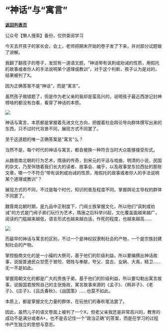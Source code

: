 # “神话”与“寓言”

[**返回列表页**](/gzh/政事堂2019)

公众号【懒人搜索】备份，仅供查阅学习

今天去开孩子的家长会，会上，老师把期末开始的卷子发了下来，并对部分试题做了讲解。

我翻了翻孩子的卷子，发现有一道语文题，“神话带有讽刺或劝诫的性质，用假托的故事或者你人的手法说明某个道理或教训”，对于这个判断，孩子认为是对的，结果被判了X。

因为正确答案不是“神话”，而是“寓言”。

虽然孩子做错题了，但是作为老父亲的我却是蛮高兴的，说明孩子最近西游记封神榜啥的都没有白看，看穿了神话的本质。

![](https://mmbiz.qpic.cn/mmbiz_jpg/rxhS23yu8cN6hgmePamqick7pFsxYW3oGucqKdCRT9MGf5ZjlNCsfeu6XNle7eiaRkYuRyOspEGdp6fSPGeWojicw/640?wx_fmt=jpeg&from;=appmsg)

神话与寓言，本质都是掌握着先进文化方向，把握着社会舆论导向群体撰写出来的东西，只不过时代背景不同，展现方式不同罢了。

至于这道题的唯一正确答案是"寓言”么？

当然不是，每个时代的神话与寓言，都会被换一种符合当时大众能够接受形式。

从魏晋南北朝的行为艺术，隋唐的传奇，到宋元的平话与戏曲，明清的小说，民国的杂文，乃至伴随着我们长大的读者、故事会、编乎，以及政事堂东拉西扯的那些文章，哪一个不符合“带有讽刺或劝诫的性质，用假托的故事或者你人的手法说明某个道理或教训”？

展现方式的不同，不过是每个时代，知识的普及程度不同，掌握舆论主导权的群体不同罢了。

魏晋南北朝时期，是九品中正制度下，门阀士族掌握文化，所以他们“讽刺或劝诫”的方式是门阀子弟们玩行为艺术，隋唐之后科举兴起，文化覆盖面越来越广，阅读的门槛越来越低，语言形式也越来越白话，作死的程度，也越来越高......

![](https://mmbiz.qpic.cn/mmbiz_jpg/rxhS23yu8cN6hgmePamqick7pFsxYW3oGDZwPxh9Z46GcbDDVKd3TAlzerYqP2XmiaVrzArhMsEyv8gkJAoSdeVQ/640?wx_fmt=jpeg&from;=appmsg)

而最早的神话与寓言的区别，不过一个是神权奴隶制社会的产物，一个是宗族封建制社会的产物。

掌控殷商文化的是一小撮的大祭司，基于他们的阶级利益，所以要编撰出神话故事，说服普通民众甘愿于冒险、牺牲与奉献，夸父、盘古、女娲、大禹，精卫......无一不是如此。

掌握周朝文化的都是广大的贵族子弟，基于他们的阶级利益，所以要勾勒出寓言故事，说服国君按照自己的主张施政，寓言故事来源的《孟子》、《韩非子》、《老子》、《庄子》、《吕氏春秋》、《战国策》......也莫不如此。

本质上，都是掌握文化力量的群体，在玩他们的春秋笔法罢了。  

因此，虽然儿子的语文卷面上被判了一个X，但老父亲我还是非常高兴的，教育的成功不是满分或者A+，也不是去记住一个“政治正确”的答案，而是在学习的过程中产生独立的思想与意志。

